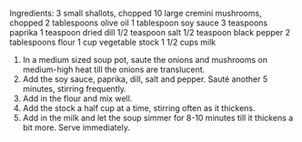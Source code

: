 Ingredients:
  3 small shallots, chopped
  10 large cremini mushrooms, chopped
  2 tablespoons olive oil
  1 tablespoon soy sauce
  3 teaspoons paprika
  1 teaspoon dried dill
  1/2 teaspoon salt
  1/2 teaspoon black pepper
  2 tablespoons flour
  1 cup vegetable stock
  1 1/2 cups milk

1. In a medium sized soup pot, saute the onions and mushrooms on medium-high heat till the onions are translucent.
2. Add the soy sauce, paprika, dill, salt and pepper. Sauté another 5 minutes, stirring frequently.
3. Add in the flour and mix well.
4. Add the stock a half cup at a time, stirring often as it thickens.
5. Add in the milk and let the soup simmer for 8-10 minutes till it thickens a bit more. Serve immediately.
